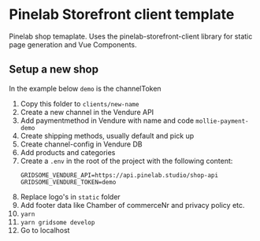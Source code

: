 # Pinelab Storefront client template
Pinelab shop temaplate. Uses the pinelab-storefront-client library for static page generation and Vue Components.

## Setup a new shop
In the example below `demo` is the channelToken
1. Copy this folder to `clients/new-name`
1. Create a new channel in the Vendure API
1. Add paymentmethod in Vendure with name and code `mollie-payment-demo`
1. Create shipping methods, usually default and pick up
1. Create channel-config in Vendure DB
1. Add products and categories
1. Create a `.env` in the root of the project with the following content:
    ```
    GRIDSOME_VENDURE_API=https://api.pinelab.studio/shop-api
    GRIDSOME_VENDURE_TOKEN=demo 
    ```
1. Replace logo's in `static` folder
1. Add footer data like Chamber of commerceNr and privacy policy etc. 
1. `yarn`
1. `yarn gridsome develop`
1. Go to localhost
